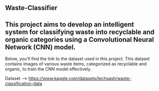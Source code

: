 ## Waste-Classifier
This project aims to develop an intelligent system for classifying waste into recyclable and organic categories using a Convolutional Neural Network (CNN) model.  
---------------------------------------------------------------------------------------------------------------------------------------------------

Below, you'll find the link to the dataset used in this project. This dataset contains images of various waste items, categorized as recyclable and organic, to train the CNN model effectively.

Dataset --> https://www.kaggle.com/datasets/techsash/waste-classification-data
